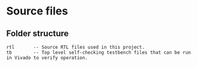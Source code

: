 Source files
======================

## Folder structure

```
rtl       -- Source RTL files used in this project.
tb        -- Top level self-checking testbench files that can be run in Vivado to verify operation.
```

